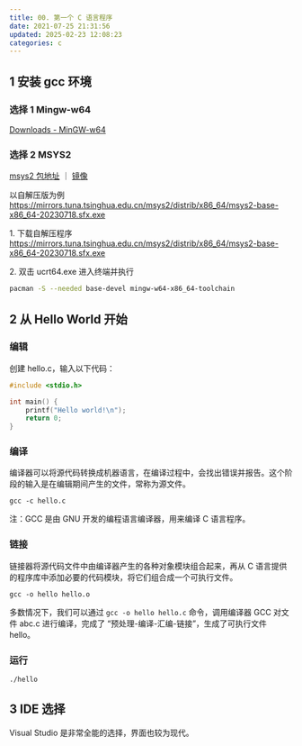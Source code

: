 ```yaml
---
title: 00. 第一个 C 语言程序
date: 2021-07-25 21:31:56
updated: 2025-02-23 12:08:23
categories: c
---
```


## 1 安装 gcc 环境

### 选择 1 Mingw-w64

[Downloads - MinGW-w64](https://www.mingw-w64.org/downloads/#mingw-builds)

### 选择 2 MSYS2

[msys2 包地址](https://www.msys2.org) ｜ [镜像](https://mirrors.tuna.tsinghua.edu.cn/msys2/distrib/x86_64)

以自解压版为例
<https://mirrors.tuna.tsinghua.edu.cn/msys2/distrib/x86_64/msys2-base-x86_64-20230718.sfx.exe>

1\. 下载自解压程序
<https://mirrors.tuna.tsinghua.edu.cn/msys2/distrib/x86_64/msys2-base-x86_64-20230718.sfx.exe>

2\. 双击 ucrt64.exe 进入终端并执行

```sh
pacman -S --needed base-devel mingw-w64-x86_64-toolchain
```

## 2 从 Hello World 开始

### 编辑

创建 hello.c，输入以下代码：

```c
#include <stdio.h>

int main() {
    printf("Hello world!\n");
    return 0;
}
```

### 编译

编译器可以将源代码转换成机器语言，在编译过程中，会找出错误并报告。这个阶段的输入是在编辑期间产生的文件，常称为源文件。

`gcc -c hello.c`

注：GCC 是由 GNU 开发的编程语言编译器，用来编译 C 语言程序。

### 链接

链接器将源代码文件中由编译器产生的各种对象模块组合起来，再从 C 语言提供的程序库中添加必要的代码模块，将它们组合成一个可执行文件。

`gcc -o hello hello.o`

多数情况下，我们可以通过 `gcc -o hello hello.c` 命令，调用编译器 GCC 对文件 abc.c 进行编译，完成了 “预处理-编译-汇编-链接”，生成了可执行文件 hello。

### 运行

`./hello`

## 3 IDE 选择

Visual Studio 是非常全能的选择，界面也较为现代。

